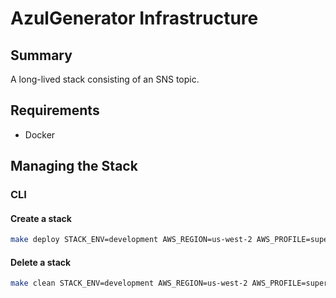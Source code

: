 # AzulGenerator Infrastructure

## Summary

A long-lived stack consisting of an SNS topic.

## Requirements

* Docker


## Managing the Stack

### CLI

#### Create a stack

```bash
make deploy STACK_ENV=development AWS_REGION=us-west-2 AWS_PROFILE=superuser
```
#### Delete a stack

```bash
make clean STACK_ENV=development AWS_REGION=us-west-2 AWS_PROFILE=superuser
```
